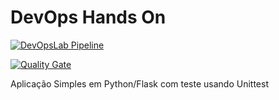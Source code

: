 # DevOps Hands On

[![DevOpsLab Pipeline](https://github.com/cristianTertuliano/devops-fiap/actions/workflows/pipeline.yml/badge.svg)](https://github.com/cristianTertuliano/devops-fiap/actions/workflows/pipeline.yml) 

[![Quality Gate](https://sonarcloud.io/api/project_badges/measure?project=com.lapots.breed.judge:judge-rule-engine&metric=alert_status)](https://sonarcloud.io/project/overview?id=cristianTertuliano_devops-fiap)

Aplicação Simples em Python/Flask com teste usando Unittest